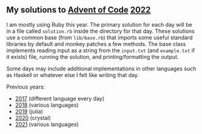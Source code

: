 ## My solutions to [Advent of Code](https://adventofcode.com) [2022](https://adventofcode.com/2022/)

I am mostly using Ruby this year. The primary solution for each day will be
in a file called `solution.rb` inside the directory for that day. These
solutions use a common base (from `lib/base.rb`) that imports some useful
standard libraries by default and monkey patches a few methods. The base
class implements reading input as a string from the `input.txt` (and `example.txt`
if it exists) file, running the solution, and printing/formatting the output.

Some days may include additional implementations in other languages such as
Haskell or whatever else I felt like writing that day.

Previous years:

* [2017](https://github.com/Andriamanitra/adventofcode2017) (different language every day)
* [2018](https://github.com/Andriamanitra/adventofcode2018) (various languages)
* [2019](https://github.com/Andriamanitra/adventofcode2019) (julia)
* [2020](https://github.com/Andriamanitra/adventofcode2020) (crystal)
* [2021](https://github.com/Andriamanitra/adventofcode2021) (various languages)

